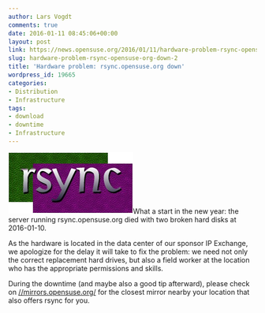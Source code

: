 ```yaml
---
author: Lars Vogdt
comments: true
date: 2016-01-11 08:45:06+00:00
layout: post
link: https://news.opensuse.org/2016/01/11/hardware-problem-rsync-opensuse-org-down-2/
slug: hardware-problem-rsync-opensuse-org-down-2
title: 'Hardware problem: rsync.opensuse.org down'
wordpress_id: 19665
categories:
- Distribution
- Infrastructure
tags:
- download
- downtime
- Infrastructure
---
```


[![rsync-logo](/wp-content/uploads/2016/01/rsync-logo-1.png)](https://rsync.samba.org/)What a start in the new year: the server running rsync.opensuse.org died with two broken hard disks at 2016-01-10.

As the hardware is located in the data center of our sponsor IP Exchange, we apologize for the delay it will take to fix the problem: we need not only the correct replacement hard drives, but also a field worker at the location who has the appropriate permissions and skills.

During the downtime (and maybe also a good tip afterward), please check on [//mirrors.opensuse.org/](//mirrors.opensuse.org/) for the closest mirror nearby your location that also offers rsync for you.
